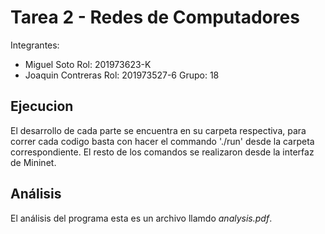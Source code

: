 # Tarea 2 - Redes de Computadores

Integrantes:
* Miguel Soto           Rol: 201973623-K
* Joaquin Contreras     Rol: 201973527-6
Grupo: 18

## Ejecucion

El desarrollo de cada parte se encuentra en su carpeta respectiva, para correr cada
codigo basta con hacer el commando './run' desde la carpeta correspondiente. El resto
de los comandos se realizaron desde la interfaz de Mininet. 

## Análisis

El análisis del programa esta es un archivo llamdo
_analysis.pdf_.


